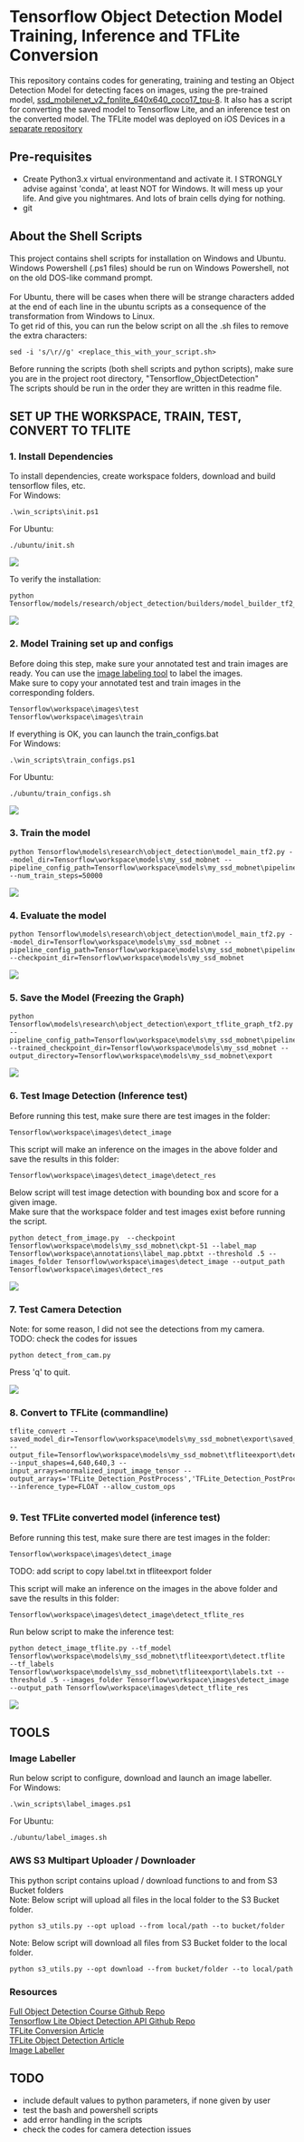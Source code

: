 # Tensorflow Object Detection Model Training, Inference and TFLite Conversion
This repository contains codes for generating, training and testing an Object Detection Model for detecting faces on images, using the pre-trained model, <a href="http://download.tensorflow.org/models/object_detection/tf2/20200711/ssd_mobilenet_v2_fpnlite_640x640_coco17_tpu-8.tar.gz">ssd_mobilenet_v2_fpnlite_640x640_coco17_tpu-8</a>. It also has a script for converting the saved model to Tensorflow Lite, and an inference test on the converted model. The TFLite model was deployed on iOS Devices in a <a href="https://github.com/DiversityDatabaseProject/face_detection_ios">separate repository<a>

## Pre-requisites
- Create Python3.x virtual environmentand and activate it. I STRONGLY advise against 'conda', at least NOT for Windows. It will mess up your life. And give you nightmares. And lots of brain cells dying for nothing.<br>
- git<br>

## About the Shell Scripts
This project contains shell scripts for installation on Windows and Ubuntu.<br>
Windows Powershell (.ps1 files) should be run on Windows Powershell, not on the old DOS-like command prompt.<br><br>
For Ubuntu, there will be cases when there will be strange characters added at the end of each line in the ubuntu scripts as a consequence of the transformation from Windows to Linux.<br>
To get rid of this, you can run the below script on all the .sh files to remove the extra characters:
```
sed -i 's/\r//g' <replace_this_with_your_script.sh>
```
Before running the scripts (both shell scripts and python scripts), make sure you are in the project root directory, "Tensorflow_ObjectDetection"<br>
The scripts should be run in the order they are written in this readme file.<br>
  
## SET UP THE WORKSPACE, TRAIN, TEST, CONVERT TO TFLITE
### 1. Install Dependencies
To install dependencies, create workspace folders, download and build tensorflow files, etc.<br>
For Windows:
```
.\win_scripts\init.ps1
```
For Ubuntu:
```
./ubuntu/init.sh
```
<img src="https://github.com/DiversityDatabaseProject/Tensorflow_ObjectDetection/blob/main/img/win_init_screenshot.PNG"/>

To verify the installation:
```
python Tensorflow/models/research/object_detection/builders/model_builder_tf2_test.py
```
<img src="https://github.com/DiversityDatabaseProject/Tensorflow_ObjectDetection/blob/main/img/win_verify_installation.PNG"/>
  
### 2. Model Training set up and configs
Before doing this step, make sure your annotated test and train images are ready. You can use the <a href="https://github.com/DiversityDatabaseProject/Tensorflow_ObjectDetection/edit/main/README.md#image-labeller">image labeling tool</a> to label the images.<br>
Make sure to copy your annotated test and train images in the corresponding folders.<br>
```
Tensorflow\workspace\images\test
Tensorflow\workspace\images\train
```
If everything is OK, you can launch the train_configs.bat<br>
For Windows:
```
.\win_scripts\train_configs.ps1
```
For Ubuntu:
```
./ubuntu/train_configs.sh
```
 
<img src="https://github.com/DiversityDatabaseProject/Tensorflow_ObjectDetection/blob/main/img/win_train_configs.PNG"/>

### 3. Train the model
```
python Tensorflow\models\research\object_detection\model_main_tf2.py --model_dir=Tensorflow\workspace\models\my_ssd_mobnet --pipeline_config_path=Tensorflow\workspace\models\my_ssd_mobnet\pipeline.config --num_train_steps=50000
```

<img src="https://github.com/DiversityDatabaseProject/Tensorflow_ObjectDetection/blob/main/img/win_train.PNG"/>

### 4. Evaluate the model
```
python Tensorflow\models\research\object_detection\model_main_tf2.py --model_dir=Tensorflow\workspace\models\my_ssd_mobnet --pipeline_config_path=Tensorflow\workspace\models\my_ssd_mobnet\pipeline.config --checkpoint_dir=Tensorflow\workspace\models\my_ssd_mobnet
```

<img src="https://github.com/DiversityDatabaseProject/Tensorflow_ObjectDetection/blob/main/img/win_evaluation.PNG"/>

### 5. Save the Model (Freezing the Graph)
```
python Tensorflow\models\research\object_detection\export_tflite_graph_tf2.py  --pipeline_config_path=Tensorflow\workspace\models\my_ssd_mobnet\pipeline.config --trained_checkpoint_dir=Tensorflow\workspace\models\my_ssd_mobnet --output_directory=Tensorflow\workspace\models\my_ssd_mobnet\export
```

<img src="https://github.com/DiversityDatabaseProject/Tensorflow_ObjectDetection/blob/main/img/win_saved_model.PNG"/>
  
### 6. Test Image Detection (Inference test)
Before running this test, make sure there are test images in the folder:
```
Tensorflow\workspace\images\detect_image
```
This script will make an inference on the images in the above folder and save the results in this folder:
```
Tensorflow\workspace\images\detect_image\detect_res
```
Below script will test image detection with bounding box and score for a given image. <br>
Make sure that the workspace folder and test images exist before running the script.
```
python detect_from_image.py  --checkpoint Tensorflow\workspace\models\my_ssd_mobnet\ckpt-51 --label_map Tensorflow\workspace\annotations\label_map.pbtxt --threshold .5 --images_folder Tensorflow\workspace\images\detect_image --output_path Tensorflow\workspace\images\detect_res
```

<img src="https://github.com/DiversityDatabaseProject/Tensorflow_ObjectDetection/blob/main/img/win_detect_res.PNG"/>
  
### 7. Test Camera Detection
Note: for some reason, I did not see the detections from my camera.<br>
TODO: check the codes for issues
```
python detect_from_cam.py
```
Press 'q' to quit.

<img src="https://github.com/DiversityDatabaseProject/Tensorflow_ObjectDetection/blob/main/img/win_live_cam_detection.PNG"/>

### 8. Convert to TFLite (commandline)

```
tflite_convert --saved_model_dir=Tensorflow\workspace\models\my_ssd_mobnet\export\saved_model --output_file=Tensorflow\workspace\models\my_ssd_mobnet\tfliteexport\detect.tflite --input_shapes=4,640,640,3 --input_arrays=normalized_input_image_tensor --output_arrays='TFLite_Detection_PostProcess','TFLite_Detection_PostProcess:1','TFLite_Detection_PostProcess:2','TFLite_Detection_PostProcess:3' --inference_type=FLOAT --allow_custom_ops
```

<img src=""/>

### 9. Test TFLite converted model (inference test)
Before running this test, make sure there are test images in the folder:
```
Tensorflow\workspace\images\detect_image
```
TODO: add script to copy label.txt in tfliteexport folder

This script will make an inference on the images in the above folder and save the results in this folder:
```
Tensorflow\workspace\images\detect_image\detect_tflite_res
```
Run below script to make the inference test:
```
python detect_image_tflite.py --tf_model Tensorflow\workspace\models\my_ssd_mobnet\tfliteexport\detect.tflite  --tf_labels Tensorflow\workspace\models\my_ssd_mobnet\tfliteexport\labels.txt --threshold .5 --images_folder Tensorflow\workspace\images\detect_image --output_path Tensorflow\workspace\images\detect_tflite_res
```

<img src="https://github.com/DiversityDatabaseProject/Tensorflow_ObjectDetection/blob/main/img/win_detect_res_tflite.PNG"/>

## TOOLS
### Image Labeller
Run below script to configure, download and launch an image labeller.<br>
For Windows:
```
.\win_scripts\label_images.ps1
```
For Ubuntu:
```
./ubuntu/label_images.sh
```
 
### AWS S3 Multipart Uploader / Downloader
This python script contains upload / download functions to and from S3 Bucket folders<br>
Note: Below script will upload all files in the local folder to the S3 Bucket folder.
```
python s3_utils.py --opt upload --from local/path --to bucket/folder
```
Note: Below script will download all files from S3 Bucket folder to the local folder.
```
python s3_utils.py --opt download --from bucket/folder --to local/path
```

### Resources
<a href="https://github.com/nicknochnack/TFODCourse">Full Object Detection Course Github Repo</a><br>
<a href="https://github.com/TannerGilbert/Tensorflow-Lite-Object-Detection-with-the-Tensorflow-Object-Detection-API">Tensorflow Lite Object Detection API Github Repo</a><br>
<a href="https://www.tensorflow.org/lite/convert">TFLite Conversion Article</a><br>
<a href="https://www.tensorflow.org/lite/examples/object_detection/overview"> TFLite Object Detection Article</a><br>
<a href="https://github.com/tzutalin/labelImg">Image Labeller</a>

## TODO

- include default values to python parameters, if none given by user
- test the bash and powershell scripts
- add error handling in the scripts
- check the codes for camera detection issues
